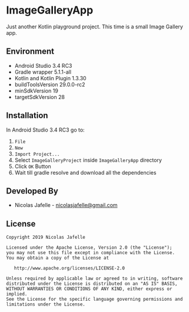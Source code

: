 # ImageGalleryApp
Just another Kotlin playground project. This time is a small Image Gallery app.

## Environment
* Android Studio 3.4 RC3
* Gradle wrapper 5.1.1-all
* Kotlin and Kotlin Plugin 1.3.30 
* buildToolsVersion 29.0.0-rc2
* minSdkVersion 19
* targetSdkVersion 28

## Installation
In Android Studio 3.4 RC3 go to:
1. `File`
2. `New`
3. `Import Project...`
4. Select `ImageGalleryProject` inside `ImageGalleryApp` directory
5. Click `OK` Button
6. Wait till gradle resolve and download all the dependencies

## Developed By

* Nicolas Jafelle - <nicolasjafelle@gmail.com>


## License

    Copyright 2019 Nicolas Jafelle

    Licensed under the Apache License, Version 2.0 (the "License");
    you may not use this file except in compliance with the License.
    You may obtain a copy of the License at

       http://www.apache.org/licenses/LICENSE-2.0

    Unless required by applicable law or agreed to in writing, software
    distributed under the License is distributed on an "AS IS" BASIS,
    WITHOUT WARRANTIES OR CONDITIONS OF ANY KIND, either express or implied.
    See the License for the specific language governing permissions and
    limitations under the License.
